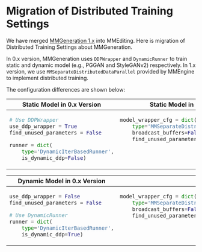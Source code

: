 # Migration of Distributed Training Settings

We have merged [MMGeneration 1.x](https://github.com/open-mmlab/mmgeneration/tree/1.x) into MMEditing. Here is migration of Distributed Training Settings about MMGeneration.

In 0.x version, MMGeneration uses `DDPWrapper` and `DynamicRunner` to train static and dynamic model (e.g., PGGAN and StyleGANv2) respectively. In 1.x version, we use `MMSeparateDistributedDataParallel` provided by MMEngine to implement distributed training.

The configuration differences are shown below:

<table class="docutils">
<thead>
  <tr>
    <th> Static Model in 0.x Version </th>
    <th> Static Model in 1.x Version </th>
<tbody>
<tr>
<td valign="top">

```python
# Use DDPWrapper
use_ddp_wrapper = True
find_unused_parameters = False

runner = dict(
    type='DynamicIterBasedRunner',
    is_dynamic_ddp=False)
```

</td>

<td valign="top">

```python
model_wrapper_cfg = dict(
    type='MMSeparateDistributedDataParallel',
    broadcast_buffers=False,
    find_unused_parameters=False)
```

</td>

</tr>
</thead>
</table>

<table class="docutils">
<thead>
  <tr>
    <th> Dynamic Model in 0.x Version </th>
    <th> Dynamic Model in 1.x Version </th>
<tbody>
<tr>

<td valign="top">

```python
use_ddp_wrapper = False
find_unused_parameters = False

# Use DynamicRunner
runner = dict(
    type='DynamicIterBasedRunner',
    is_dynamic_ddp=True)
```

</td>

<td valign="top">

```python
model_wrapper_cfg = dict(
    type='MMSeparateDistributedDataParallel',
    broadcast_buffers=False,
    find_unused_parameters=True) # set `find_unused_parameters` for dynamic models
```

</td>

</tr>
</thead>
</table>
